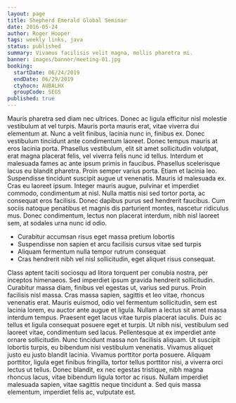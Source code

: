 ```yaml
---
layout: page
title: Shepherd Emerald Global Seminar
date: 2016-05-24
author: Roger Hooper
tags: weekly links, java
status: published
summary: Vivamus facilisis velit magna, mollis pharetra mi.
banner: images/banner/meeting-01.jpg
booking:
  startDate: 06/24/2019
  endDate: 06/29/2019
  ctyhocn: AUBALHX
  groupCode: SEGS
published: true
---
```

Mauris pharetra sed diam nec ultrices. Donec ac ligula efficitur nisl molestie vestibulum at vel turpis. Mauris porta mauris erat, vitae viverra dui elementum at. Nunc a velit finibus, lacinia nunc in, finibus ex. Donec vestibulum tincidunt ante condimentum laoreet. Donec tempus mauris at eros lacinia porta. Phasellus vestibulum, elit sit amet sollicitudin volutpat, erat magna placerat felis, vel viverra felis nunc id tellus. Interdum et malesuada fames ac ante ipsum primis in faucibus. Phasellus scelerisque lacus eu blandit pharetra. Proin semper varius porta. Etiam et lacinia leo.
Suspendisse tincidunt suscipit augue ut venenatis. Mauris id malesuada ex. Cras eu laoreet ipsum. Integer mauris augue, pulvinar et imperdiet commodo, condimentum at nisl. Nulla mattis nisi sed tortor porta, ac consequat eros facilisis. Donec dapibus purus sed hendrerit faucibus. Cum sociis natoque penatibus et magnis dis parturient montes, nascetur ridiculus mus. Donec condimentum, lectus non placerat interdum, nibh nisl laoreet sem, at sodales urna nunc id odio.

* Curabitur accumsan risus eget massa pretium lobortis
* Suspendisse non sapien et arcu facilisis cursus vitae sed turpis
* Aliquam fermentum nulla tempor rutrum consequat
* Cras hendrerit nibh vel nisl sollicitudin, eget aliquet risus consequat.

Class aptent taciti sociosqu ad litora torquent per conubia nostra, per inceptos himenaeos. Sed imperdiet ipsum gravida hendrerit sollicitudin. Curabitur massa diam, finibus vel egestas ut, varius sed purus. Proin facilisis nisl massa. Cras massa sapien, sagittis et leo vitae, rhoncus venenatis erat. Mauris euismod, odio vel fermentum sollicitudin, sem est lacinia lorem, eu auctor ante augue et ligula. Nullam a lectus sit amet massa interdum tempus. Praesent eget lacus vitae turpis placerat iaculis. Duis ac tellus et ligula consequat posuere eget et turpis. Ut nibh nisi, vestibulum sed laoreet vitae, condimentum sed lacus.
Pellentesque at ex imperdiet ante ornare sollicitudin. Nunc tincidunt massa non facilisis aliquam. Ut suscipit lobortis turpis, eu bibendum nisi vestibulum venenatis. Vivamus aliquet justo eu justo blandit lacinia. Vivamus porttitor porta posuere. Aliquam porttitor, ligula eget finibus fringilla, tortor tellus porttitor nisi, a viverra orci lectus ut tellus. Donec blandit, ex nec egestas tristique, nibh magna rhoncus lacus, vitae bibendum ligula tortor ac risus. Nullam imperdiet malesuada sapien, vitae sagittis neque tincidunt a. Sed quis massa elementum, imperdiet felis ac, vulputate est.
